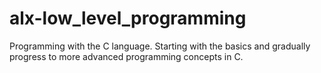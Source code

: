 # alx-low_level_programming

Programming with the C language. Starting with the basics and gradually progress to more advanced programming concepts in C.
